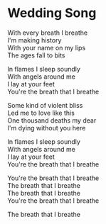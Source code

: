 # Wedding Song  

With every breath I breathe  
I'm making history  
With your name on my lips  
The ages fall to bits  

In flames I sleep soundly  
With angels around me  
I lay at your feet  
You're the breath that I breathe  

Some kind of violent bliss  
Led me to love like this  
One thousand deaths my dear  
I'm dying without you here  

In flames I sleep soundly  
With angels around me  
I lay at your feet  
You're the breath that I breathe  

You're the breath that I breathe  
The breath that I breathe  
The breath that I breathe  
You're the breath that I breathe  

The breath that I breathe  
